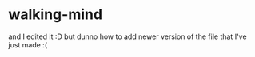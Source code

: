 # walking-mind
and I edited it :D
but dunno how to add newer version of the file that I've just made :(
